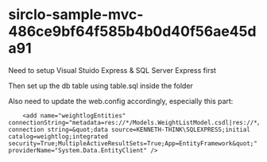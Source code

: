 # sirclo-sample-mvc-486ce9bf64f585b4b0d40f56ae45da91

Need to setup Visual Stuido Express & SQL Server Express first

Then set up the db table using table.sql inside the folder

Also need to update the web.config accordingly, especially this part:

```
    <add name="weightlogEntities" connectionString="metadata=res://*/Models.WeightListModel.csdl|res://*/Models.WeightListModel.ssdl|res://*/Models.WeightListModel.msl;provider=System.Data.SqlClient;provider connection string=&quot;data source=KENNETH-THINK\SQLEXPRESS;initial catalog=weightlog;integrated security=True;MultipleActiveResultSets=True;App=EntityFramework&quot;" providerName="System.Data.EntityClient" />
```
